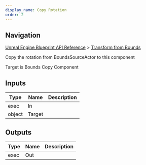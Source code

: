 ```yaml
---
display_name: Copy Rotation
order: 2
---
```

## Navigation

[Unreal Engine Blueprint API Reference](https://dev.epicgames.com/documentation/en-us/unreal-engine/BlueprintAPI) > [Transform from Bounds](https://dev.epicgames.com/documentation/en-us/unreal-engine/BlueprintAPI/TransformfromBounds)

Copy the rotation from BoundsSourceActor to this component

Target is Bounds Copy Component

## Inputs

| Type | Name | Description |
| --- | --- | --- |
| exec | In |  |
| object | Target |  |

## Outputs

| Type | Name | Description |
| --- | --- | --- |
| exec | Out |  |
